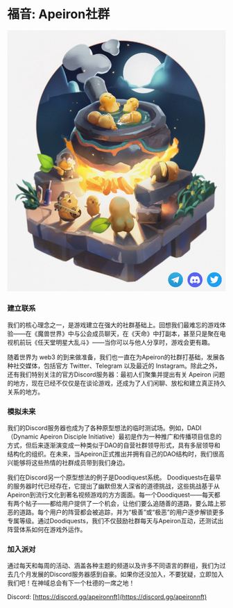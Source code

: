 # 福音: Apeiron社群

![](<../.gitbook/assets/image (10).png>)

### 建立联系

我们的核心理念之一，是游戏建立在强大的社群基础上。回想我们最难忘的游戏体验——在《魔兽世界》中与公会成员聊天，在《天命》中打副本，甚至只是聚在电视机前玩《任天堂明星大乱斗》——当你可以与他人分享时，游戏会更有趣。

随着世界为 web3 的到来做准备，我们也一直在为Apeiron的社群打基础，发展各种社交媒体，包括官方 Twitter、Telegram 以及最近的 Instagram。除此之外，还有我们特别关注的官方Discord服务器：最初人们聚集并提出有关 Apeiron 问题的地方，现在已经不仅仅是在谈论游戏，还成为了人们闲聊、放松和建立真正持久关系的地方。

### 模拟未来

我们的Discord服务器也成为了各种原型想法的临时测试场。例如，DADI（Dynamic Apeiron Disciple Initiative）最初是作为一种推广和传播项目信息的方式，但后来逐渐演变成一种类似于DAO的自营社群领导形式，具有多层领导和结构化的组织。在未来，当Apeiron正式推出并拥有自己的DAO结构时，我们很高兴能够将这些热情的社群成员带到我们身边。

我们在Discord另一个原型想法的例子是Doodiquest系统。 Doodiquests在最早的服务器时代已经存在，它提出了幽默但发人深省的道德挑战，这些挑战基于从Apeiron到流行文化到著名视频游戏的方方面面。每一个Doodiquest——每天都有两个帖子——都给用户提供了一个机会，让他们要么追随善的道路，要么踏上邪恶的道路。每个用户的阵营都会被追踪，并为“极善”或“极恶”的用户逐步解锁更多专属等级。通过Doodiquests，我们不仅鼓励社群每天与Apeiron互动，还测试出阵营体系如何在游戏外运作。

### 加入派对

通过每天和每周的活动、涵盖各种主题的频道以及许多不同语言的群组，我们为过去几个月发展的Discord服务器感到自豪。如果你还没加入，不要犹疑，立即加入我们吧！在神域总会有下一个杜德的一席之地！

Discord: [https://discord.gg/apeironnft](https://discord.gg/apeironnft)
